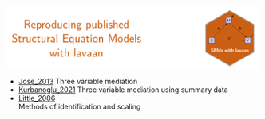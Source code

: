 <img src = 'logo/Banner.svg' align = "center"/>


- [Jose_2013](https://github.com/smusp/SEMs_with_lavaan/tree/main/Jose_2013)
  Three variable mediation
- [Kurbanoglu_2021](https://github.com/smusp/SEMs_with_lavaan/tree/main/Kurbanoglu_2021)
  Three variable mediation using summary data
- [Little_2006](https://github.com/smusp/SEMs_with_lavaan/tree/main/Little_2006)  
  Methods of identification and scaling
